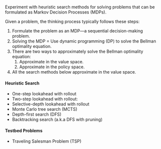 Experiment with heuristic search methods for solving problems that can be formulated as Markov Decision Processes (MDPs). 

Given a problem, the thinking process typically follows these steps: 
1. Formulate the problem as an MDP—a sequential decision-making problem.
2. Solving the MDP = Use dynamic programming (DP) to solve the Bellman optimality equation.
3. There are two ways to approximately solve the Bellman optimality equation:
    1. Approximate in the value space. 
    2. Approximate in the policy space. 
4. All the search methods below approximate in the value space.

#### Heuristic Search
- One-step lookahead with rollout
- Two-step lookahead with rollout: 
- Selective-depth lookahead with rollout
- Monte Carlo tree search (MCTS)
- Depth-first search (DFS)
- Backtracking search (a.k.a DFS with pruning)


#### Testbed Problems
- Traveling Salesman Problem (TSP)


